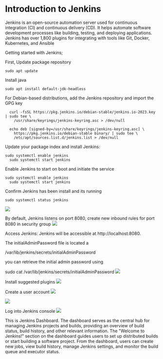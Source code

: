 # Introduction to Jenkins

Jenkins is an open-source automation server used for continuous integration (CI) and continuous delivery (CD). It helps automate software development processes like building, testing, and deploying applications.
Jenkins has over 1,800 plugins for integrating with tools like Git, Docker, Kubernetes, and Ansible

Getting started with Jenkins;

First, Update package repository

``` 
sudo apt update
```
Install java

``` 
sudo apt install default-jdk-headless
```
For Debian-based distributions, add the Jenkins repository and import the GPG key
```
  curl -fsSL https://pkg.jenkins.io/debian-stable/jenkins.io-2023.key | sudo tee \
    /usr/share/keyrings/jenkins-keyring.asc > /dev/null

  echo deb [signed-by=/usr/share/keyrings/jenkins-keyring.asc] \
    https://pkg.jenkins.io/debian-stable binary/ | sudo tee \
    /etc/apt/sources.list.d/jenkins.list > /dev/null
```
Update your package index and install Jenkins:

```   
sudo systemctl enable jenkins
  sudo systemctl start jenkins
```
Enable Jenkins to start on boot and initiate the service

```   
sudo systemctl enable jenkins
  sudo systemctl start jenkins
```
Confirm Jenkins has been install and its running

``` 
sudo systemctl status jenkins
```

![](./img/1.png)

By default, Jenkins listens on port 8080, create new inbound rules for port 8080 in security group
![](./img/2.png)

Access Jenkins: Jenkins will be accessible at http://localhost:8080.


The initialAdminPassword file is located a

/var/lib/jenkins/secrets/initialAdminPassword

you can retrieve the initial admin password using

sudo cat /var/lib/jenkins/secrets/initialAdminPassword
![](./img/4.png)

Install suggested plugins
![](./img/5.png)

Create a user account
![](./img/6.png)

![](./img/7.png)

Log into Jenkins console
![](./img/8.png)

This is Jenkins Dashboard. The dashboard serves as the central hub for managing Jenkins projects and builds, providing an overview of build status, build history, and other relevant information. The "Welcome to Jenkins!" section on the dashboard guides users to set up distributed builds or start building a software project. From the dashboard, users can create new jobs, view build history, manage Jenkins settings, and monitor the build queue and executor status. 